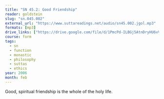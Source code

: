```yaml
---
title: "SN 45.2: Good Friendship"
reader: goldstein
slug: "sn.045.002"
external_url: "https://www.suttareadings.net/audio/sn45.002.jgol.mp3"
formats: [mp3]
drive_links: ["https://drive.google.com/file/d/1PmcPd-ILBGj5AtnDryHU6vVPriIYzUgv/view?usp=drivesdk"]
course: form
tags:
  - sn
  - function
  - monastic
  - philosophy
  - suttas
  - ethics
year: 2006
month: feb
---
```


Good, spiritual friendship is the whole of the holy life.
